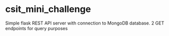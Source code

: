 # csit_mini_challenge
Simple flask REST API server with connection to MongoDB database. 2 GET endpoints for query purposes
